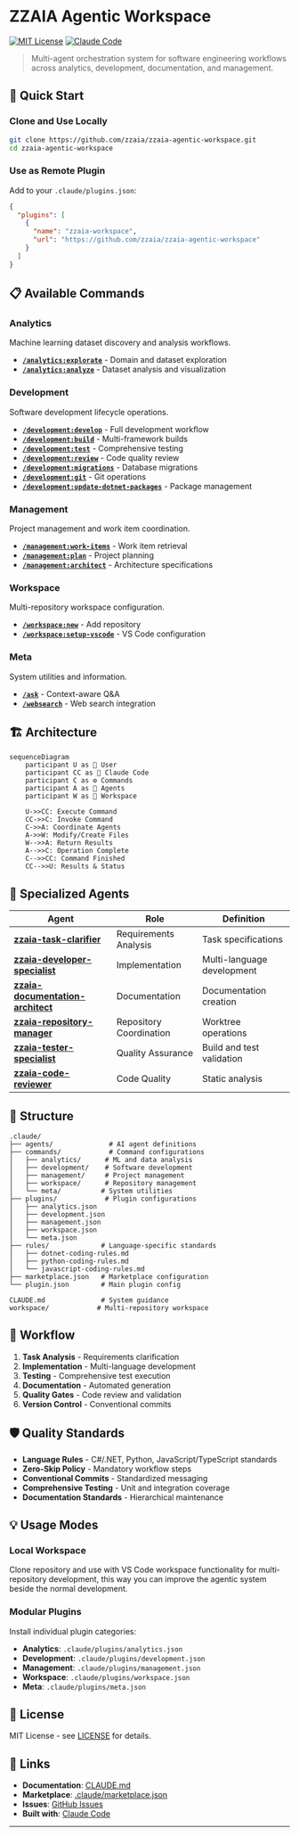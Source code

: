 # ZZAIA Agentic Workspace

[![MIT License](https://img.shields.io/badge/License-MIT-green.svg)](https://choosealicense.com/licenses/mit/)
[![Claude Code](https://img.shields.io/badge/Built%20with-Claude%20Code-blue.svg)](https://claude.ai/code)

> Multi-agent orchestration system for software engineering workflows across analytics, development, documentation, and management.

## 🚀 Quick Start

### Clone and Use Locally

```bash
git clone https://github.com/zzaia/zzaia-agentic-workspace.git
cd zzaia-agentic-workspace
```

### Use as Remote Plugin

Add to your `.claude/plugins.json`:

```json
{
  "plugins": [
    {
      "name": "zzaia-workspace",
      "url": "https://github.com/zzaia/zzaia-agentic-workspace"
    }
  ]
}
```

## 📋 Available Commands

### Analytics

Machine learning dataset discovery and analysis workflows.

- [**`/analytics:explorate`**](.claude/commands/analytics/workflows/explorate.md) - Domain and dataset exploration
- [**`/analytics:analyze`**](.claude/commands/analytics/workflows/analyze.md) - Dataset analysis and visualization

### Development

Software development lifecycle operations.

- [**`/development:develop`**](.claude/commands/development/develop.md) - Full development workflow
- [**`/development:build`**](.claude/commands/development/build.md) - Multi-framework builds
- [**`/development:test`**](.claude/commands/development/test.md) - Comprehensive testing
- [**`/development:review`**](.claude/commands/development/review.md) - Code quality review
- [**`/development:migrations`**](.claude/commands/development/migrations.md) - Database migrations
- [**`/development:git`**](.claude/commands/development/git.md) - Git operations
- [**`/development:update-dotnet-packages`**](.claude/commands/development/update-dotnet-packages.md) - Package management

### Management

Project management and work item coordination.

- [**`/management:work-items`**](.claude/commands/management/work-items.md) - Work item retrieval
- [**`/management:plan`**](.claude/commands/management/plan.md) - Project planning
- [**`/management:architect`**](.claude/commands/management/architect.md) - Architecture specifications

### Workspace

Multi-repository workspace configuration.

- [**`/workspace:new`**](.claude/commands/workspace/new.md) - Add repository
- [**`/workspace:setup-vscode`**](.claude/commands/workspace/setup-vscode.md) - VS Code configuration

### Meta

System utilities and information.

- [**`/ask`**](.claude/commands/ask.md) - Context-aware Q&A
- [**`/websearch`**](.claude/commands/websearch.md) - Web search integration

## 🏗️ Architecture

```mermaid
sequenceDiagram
    participant U as 👤 User
    participant CC as 🧠 Claude Code
    participant C as ⚙️ Commands
    participant A as 🤖 Agents
    participant W as 📁 Workspace

    U->>CC: Execute Command
    CC->>C: Invoke Command
    C->>A: Coordinate Agents
    A->>W: Modify/Create Files
    W-->>A: Return Results
    A-->>C: Operation Complete
    C-->>CC: Command Finished
    CC-->>U: Results & Status
```

## 🤖 Specialized Agents

| Agent                                                                                      | Role                    | Definition                 |
| ------------------------------------------------------------------------------------------ | ----------------------- | -------------------------- |
| [**zzaia-task-clarifier**](.claude/agents/zzaia-task-clarifier.md)                         | Requirements Analysis   | Task specifications        |
| [**zzaia-developer-specialist**](.claude/agents/development/zzaia-developer-specialist.md) | Implementation          | Multi-language development |
| [**zzaia-documentation-architect**](.claude/agents/zzaia-documentation-architect.md)       | Documentation           | Documentation creation     |
| [**zzaia-repository-manager**](.claude/agents/zzaia-repository-manager.md)                 | Repository Coordination | Worktree operations        |
| [**zzaia-tester-specialist**](.claude/agents/development/zzaia-tester-specialist.md)       | Quality Assurance       | Build and test validation  |
| [**zzaia-code-reviewer**](.claude/agents/development/zzaia-code-reviewer.md)               | Code Quality            | Static analysis            |

## 📁 Structure

```
.claude/
├── agents/              # AI agent definitions
├── commands/            # Command configurations
│   ├── analytics/      # ML and data analysis
│   ├── development/    # Software development
│   ├── management/     # Project management
│   ├── workspace/      # Repository management
│   └── meta/          # System utilities
├── plugins/            # Plugin configurations
│   ├── analytics.json
│   ├── development.json
│   ├── management.json
│   ├── workspace.json
│   └── meta.json
├── rules/             # Language-specific standards
│   ├── dotnet-coding-rules.md
│   ├── python-coding-rules.md
│   └── javascript-coding-rules.md
├── marketplace.json   # Marketplace configuration
└── plugin.json        # Main plugin config

CLAUDE.md              # System guidance
workspace/            # Multi-repository workspace
```

## 🔄 Workflow

1. **Task Analysis** - Requirements clarification
2. **Implementation** - Multi-language development
3. **Testing** - Comprehensive test execution
4. **Documentation** - Automated generation
5. **Quality Gates** - Code review and validation
6. **Version Control** - Conventional commits

## 🛡️ Quality Standards

- **Language Rules** - C#/.NET, Python, JavaScript/TypeScript standards
- **Zero-Skip Policy** - Mandatory workflow steps
- **Conventional Commits** - Standardized messaging
- **Comprehensive Testing** - Unit and integration coverage
- **Documentation Standards** - Hierarchical maintenance

## 💡 Usage Modes

### Local Workspace

Clone repository and use with VS Code workspace functionality for multi-repository development, this way you can improve the agentic system beside the normal development.

### Modular Plugins

Install individual plugin categories:

- **Analytics**: `.claude/plugins/analytics.json`
- **Development**: `.claude/plugins/development.json`
- **Management**: `.claude/plugins/management.json`
- **Workspace**: `.claude/plugins/workspace.json`
- **Meta**: `.claude/plugins/meta.json`

## 📄 License

MIT License - see [LICENSE](LICENSE) for details.

## 🔗 Links

- **Documentation**: [CLAUDE.md](CLAUDE.md)
- **Marketplace**: [.claude/marketplace.json](.claude/marketplace.json)
- **Issues**: [GitHub Issues](https://github.com/zzaia/zzaia-agentic-workspace/issues)
- **Built with**: [Claude Code](https://claude.ai/code)

---
